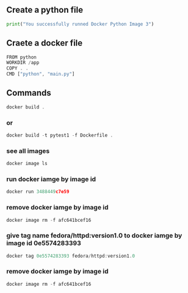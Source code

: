 ## Create a python file

```python
print("You successfully runned Docker Python Image 3")
```

## Craete a docker file

```js
FROM python
WORKDIR /app
COPY . .
CMD ["python", "main.py"]
```

## Commands

```js
docker build .
```
### or

```js
docker build -t pytest1 -f Dockerfile .
```
### see all images
```js
docker image ls
```

### run docker iamge by image id
```js
docker run 3488449c7e59
```

### remove docker iamge by image id
```js
docker image rm -f afc641bcef16
```

### give tag name fedora/httpd:version1.0 to docker iamge by image id 0e5574283393
```js
docker tag 0e5574283393 fedora/httpd:version1.0
```

### remove docker iamge by image id
```js
docker image rm -f afc641bcef16
```


